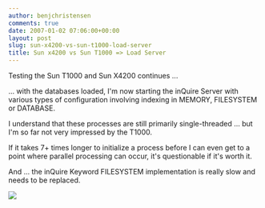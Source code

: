 ```yaml
---
author: benjchristensen
comments: true
date: 2007-01-02 07:06:00+00:00
layout: post
slug: sun-x4200-vs-sun-t1000-load-server
title: Sun x4200 vs Sun T1000 => Load Server
---
```


Testing the Sun T1000 and Sun X4200 continues ...

... with the databases loaded, I'm now starting the inQuire Server with various types of configuration involving indexing in MEMORY, FILESYSTEM or DATABASE.

I understand that these processes are still primarily single-threaded ... but I'm so far not very impressed by the T1000.

If it takes 7+ times longer to initialize a process before I can even get to a point where parallel processing can occur, it's questionable if it's worth it.

And ... the inQuire Keyword FILESYSTEM implementation is really slow and needs to be replaced.

[
](http://bp1.blogger.com/_CvV7agFF3Zc/RZoE59x2RNI/AAAAAAAAABs/a_b6ioJyZX4/s1600-h/t1000vsx4200-load.png)[![](http://bp1.blogger.com/_CvV7agFF3Zc/RaKf4BUhp5I/AAAAAAAAACE/RvKnopcAJo0/s400/t1000-x4200-load.png)](http://bp1.blogger.com/_CvV7agFF3Zc/RaKf4BUhp5I/AAAAAAAAACE/RvKnopcAJo0/s1600-h/t1000-x4200-load.png)
